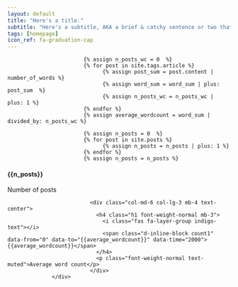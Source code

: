 ```yaml
---
layout: default
title: "Here's a title."
subtitle: "Here's a subtitle, AKA a brief & catchy sentence or two that go below the title."
tags: [homepage]
icon_ref: fa-graduation-cap
---
```



							{% assign n_posts_wc = 0  %}
							{% for post in site.tags.article %}
							      {% assign post_sum = post.content | number_of_words %}
							      {% assign word_sum = word_sum | plus: post_sum  %}
							      {% assign n_posts_wc = n_posts_wc | plus: 1 %}
							{% endfor %}
							{% assign average_wordcount = word_sum | divided_by: n_posts_wc %}

							{% assign n_posts = 0  %}
							{% for post in site.posts %}
							      {% assign n_posts = n_posts | plus: 1 %}
							{% endfor %}
							{% assign n_posts = n_posts %}


<div class = "d-flex row ">
						      <div class="col-md-6 col-lg-3 mb-4 text-center">
						        <h4 class="h1 font-weight-normal mb-3">
						          <i class="fas fa-file-alt indigo-text"></i>
						          <span class="d-inline-block count-up" data-from="0" data-to="{{n_posts}}" data-time="2000">{{n_posts}}</span>
						        </h4>
						        <p class="font-weight-normal text-muted">Number of posts</p>
						      </div>

						      <div class="col-md-6 col-lg-3 mb-4 text-center">
						        <h4 class="h1 font-weight-normal mb-3">
						          <i class="fas fa-layer-group indigo-text"></i>
						          <span class="d-inline-block count1" data-from="0" data-to="{{average_wordcount}}" data-time="2000">{{average_wordcount}}</span>
						        </h4>
						        <p class="font-weight-normal text-muted">Average word count</p>
						      </div>
                  </div>
